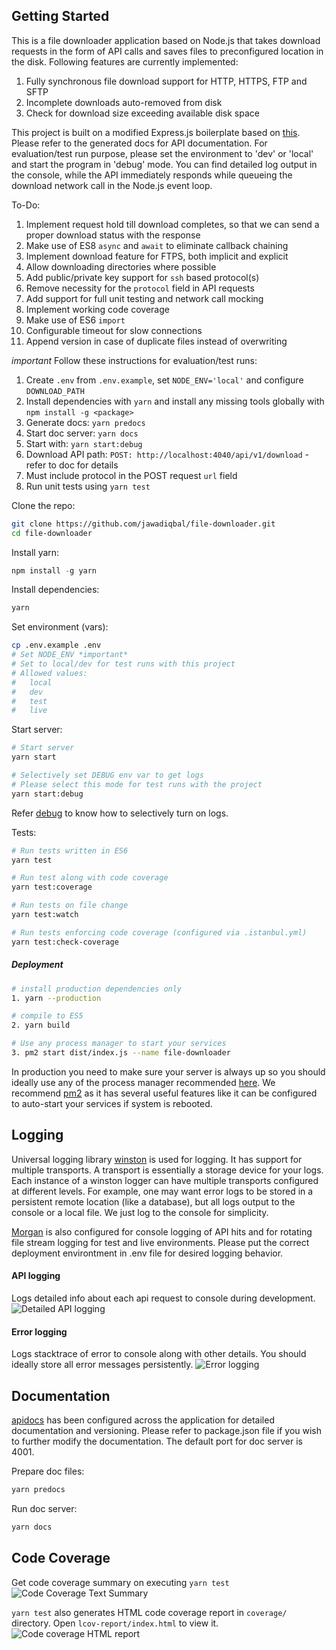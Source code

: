 ## Getting Started

This is a file downloader application based on Node.js that takes download requests in the form of API calls and saves files to preconfigured location in the disk. Following features are currently implemented:

1. Fully synchronous file download support for HTTP, HTTPS, FTP and SFTP
2. Incomplete downloads auto-removed from disk
3. Check for download size exceeding available disk space

This project is built on a modified Express.js boilerplate based on [this](https://github.com/kunalkapadia/express-mongoose-es6-rest-api). Please refer to the generated docs for API documentation. For evaluation/test run purpose, please set the environment to 'dev' or 'local' and start the program in 'debug' mode. You can find detailed log output in the console, while the API immediately responds while queueing the download network call in the Node.js event loop.

To-Do:

1. Implement request hold till download completes, so that we can send a proper download status with the response
2. Make use of ES8 `async` and `await` to eliminate callback chaining
3. Implement download feature for FTPS, both implicit and explicit
4. Allow downloading directories where possible
5. Add public/private key support for `ssh` based protocol(s)
6. Remove necessity for the `protocol` field in API requests
7. Add support for full unit testing and network call mocking
8. Implement working code coverage
9. Make use of ES6 `import`
10. Configurable timeout for slow connections
11. Append version in case of duplicate files instead of overwriting

_important_
Follow these instructions for evaluation/test runs:

1. Create `.env` from `.env.example`, set `NODE_ENV='local'` and configure `DOWNLOAD_PATH`
2. Install dependencies with `yarn` and install any missing tools globally with `npm install -g <package>`
3. Generate docs: `yarn predocs`
4. Start doc server: `yarn docs`
5. Start with: `yarn start:debug`
6. Download API path: `POST: http://localhost:4040/api/v1/download` - refer to doc for details
7. Must include protocol in the POST request `url` field
8. Run unit tests using `yarn test`

Clone the repo:

```sh
git clone https://github.com/jawadiqbal/file-downloader.git
cd file-downloader
```

Install yarn:

```js
npm install -g yarn
```

Install dependencies:

```sh
yarn
```

Set environment (vars):

```sh
cp .env.example .env
# Set NODE_ENV *important*
# Set to local/dev for test runs with this project
# Allowed values:
#   local
#   dev
#   test
#   live
```

Start server:

```sh
# Start server
yarn start

# Selectively set DEBUG env var to get logs
# Please select this mode for test runs with the project
yarn start:debug
```

Refer [debug](https://www.npmjs.com/package/debug) to know how to selectively turn on logs.

Tests:

```sh
# Run tests written in ES6
yarn test

# Run test along with code coverage
yarn test:coverage

# Run tests on file change
yarn test:watch

# Run tests enforcing code coverage (configured via .istanbul.yml)
yarn test:check-coverage
```

##### Deployment

```sh
# install production dependencies only
1. yarn --production

# compile to ES5
2. yarn build

# Use any process manager to start your services
3. pm2 start dist/index.js --name file-downloader
```

In production you need to make sure your server is always up so you should ideally use any of the process manager recommended [here](http://expressjs.com/en/advanced/pm.html).
We recommend [pm2](http://pm2.keymetrics.io/) as it has several useful features like it can be configured to auto-start your services if system is rebooted.

## Logging

Universal logging library [winston](https://www.npmjs.com/package/winston) is used for logging. It has support for multiple transports. A transport is essentially a storage device for your logs. Each instance of a winston logger can have multiple transports configured at different levels. For example, one may want error logs to be stored in a persistent remote location (like a database), but all logs output to the console or a local file. We just log to the console for simplicity.

[Morgan](https://www.npmjs.com/package/morgan) is also configured for console logging of API hits and for rotating file stream logging for test and live environments. Please put the correct deployment environtment in .env file for desired logging behavior.

#### API logging

Logs detailed info about each api request to console during development.
![Detailed API logging](https://cloud.githubusercontent.com/assets/4172932/12563354/f0a4b558-c3cf-11e5-9d8c-66f7ca323eac.JPG)

#### Error logging

Logs stacktrace of error to console along with other details. You should ideally store all error messages persistently.
![Error logging](https://cloud.githubusercontent.com/assets/4172932/12563361/fb9ef108-c3cf-11e5-9a58-3c5c4936ae3e.JPG)

## Documentation

[apidocs](http://apidocjs.com/) has been configured across the application for detailed documentation and versioning. Please refer to package.json file if you wish to further modify the documentation. The default port for doc server is 4001.

Prepare doc files:

```js
yarn predocs
```

Run doc server:

```js
yarn docs
```

## Code Coverage

Get code coverage summary on executing `yarn test`
![Code Coverage Text Summary](https://cloud.githubusercontent.com/assets/4172932/12827832/a0531e70-cba7-11e5-9b7c-9e7f833d8f9f.JPG)

`yarn test` also generates HTML code coverage report in `coverage/` directory. Open `lcov-report/index.html` to view it.
![Code coverage HTML report](https://cloud.githubusercontent.com/assets/4172932/12625331/571a48fe-c559-11e5-8aa0-f9aacfb8c1cb.jpg)
